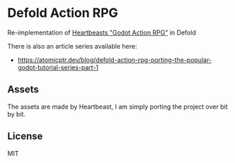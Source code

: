 # Defold Action RPG

Re-implementation of [Heartbeasts "Godot Action RPG"](https://www.youtube.com/playlist?list=PL9FzW-m48fn2SlrW0KoLT4n5egNdX-W9a) in Defold

There is also an article series available here:

* https://atomicptr.dev/blog/defold-action-rpg-porting-the-popular-godot-tutorial-series-part-1

## Assets

The assets are made by Heartbeast, I am simply porting the project over bit by bit.

## License

MIT
